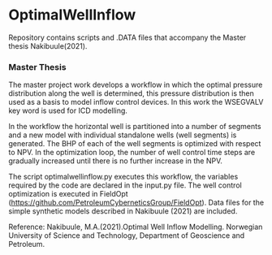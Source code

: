 # OptimalWellInflow
Repository contains scripts and .DATA files that accompany the Master thesis Nakibuule(2021).

### Master Thesis
The master project work develops a workflow in which the optimal pressure distribution along the well is determined, this pressure distribution is then used as a basis to model inflow control devices. In this work the WSEGVALV key word is used for ICD modelling. 

In the workflow the horizontal well is partitioned into a number of segments and a new model with individual standalone wells (well segments) is generated. The BHP of each of the well segments is optimized with respect to NPV. In the optimization loop, the number of well control time steps are gradually increased until there is no further increase in the NPV. 

The script optimalwellinflow.py executes this workflow, the variables required by the code are declared in the input.py file.
The well control optimization is executed in FieldOpt (https://github.com/PetroleumCyberneticsGroup/FieldOpt).
Data files for the simple synthetic models described in Nakibuule (2021) are included.

Reference:
Nakibuule, M.A.(2021).Optimal Well Inflow Modelling. Norwegian University of Science and Technology, Department of Geoscience and Petroleum. 
